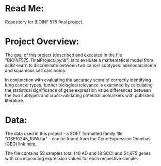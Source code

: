 # **Read Me:**

Repository for BIOINF 575 final project. 

# **Project Overview:**

The goal of this project (described and executed in the file "BIOINF575_FinalProject.ipynb") is to evaluate a mathematical model from scikit-learn to discriminate between two cancer subtypes: adenocarcinoma and squamous cell carcinoma. 

In conjunction with evaluating the accuracy score of correctly identifying lung cancer types, further biological relevance is examined by calculating the statistical significance of gene expression value differences between the two subtypes and cross-validating potential biomarkers with published literature.

# **Data:**

The data used in this project - a SOFT formatted family file "GSE10245_RAW.tar" - can be found from the Gene Expression Omnibus (GEO) link [here](https://www.ncbi.nlm.nih.gov/geo/query/acc.cgi?acc=GSE10245). 

The file contains 58 samples total (40 AD and 18 SCC) and 54,675 genes with corresponding expression values for each respective sample.
